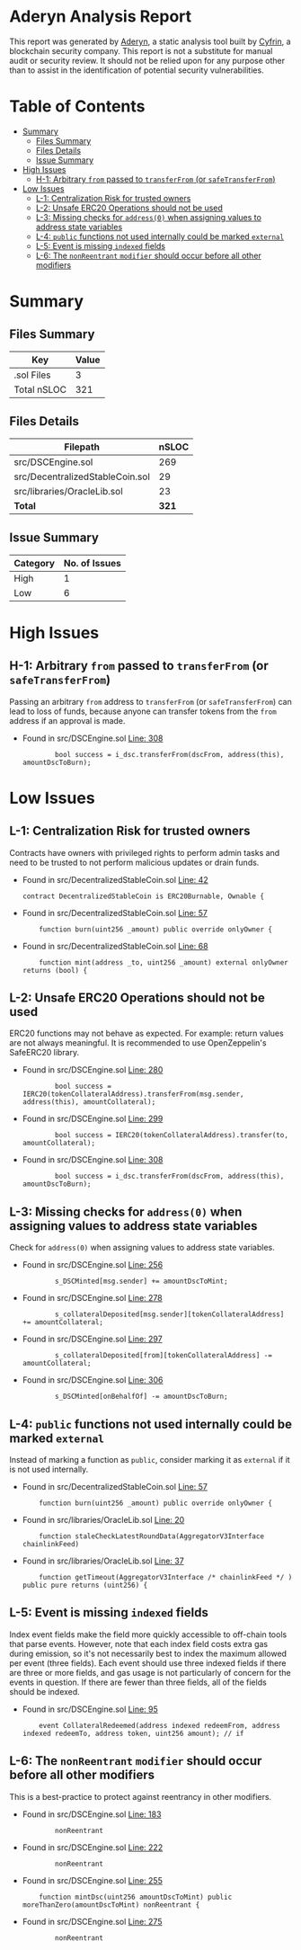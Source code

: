 # Aderyn Analysis Report

This report was generated by [Aderyn](https://github.com/Cyfrin/aderyn), a static analysis tool built by [Cyfrin](https://cyfrin.io), a blockchain security company. This report is not a substitute for manual audit or security review. It should not be relied upon for any purpose other than to assist in the identification of potential security vulnerabilities.
# Table of Contents

- [Summary](#summary)
  - [Files Summary](#files-summary)
  - [Files Details](#files-details)
  - [Issue Summary](#issue-summary)
- [High Issues](#high-issues)
  - [H-1: Arbitrary `from` passed to `transferFrom` (or `safeTransferFrom`)](#h-1-arbitrary-from-passed-to-transferfrom-or-safetransferfrom)
- [Low Issues](#low-issues)
  - [L-1: Centralization Risk for trusted owners](#l-1-centralization-risk-for-trusted-owners)
  - [L-2: Unsafe ERC20 Operations should not be used](#l-2-unsafe-erc20-operations-should-not-be-used)
  - [L-3: Missing checks for `address(0)` when assigning values to address state variables](#l-3-missing-checks-for-address0-when-assigning-values-to-address-state-variables)
  - [L-4: `public` functions not used internally could be marked `external`](#l-4-public-functions-not-used-internally-could-be-marked-external)
  - [L-5: Event is missing `indexed` fields](#l-5-event-is-missing-indexed-fields)
  - [L-6: The `nonReentrant` `modifier` should occur before all other modifiers](#l-6-the-nonreentrant-modifier-should-occur-before-all-other-modifiers)


# Summary

## Files Summary

| Key | Value |
| --- | --- |
| .sol Files | 3 |
| Total nSLOC | 321 |


## Files Details

| Filepath | nSLOC |
| --- | --- |
| src/DSCEngine.sol | 269 |
| src/DecentralizedStableCoin.sol | 29 |
| src/libraries/OracleLib.sol | 23 |
| **Total** | **321** |


## Issue Summary

| Category | No. of Issues |
| --- | --- |
| High | 1 |
| Low | 6 |


# High Issues

## H-1: Arbitrary `from` passed to `transferFrom` (or `safeTransferFrom`)

Passing an arbitrary `from` address to `transferFrom` (or `safeTransferFrom`) can lead to loss of funds, because anyone can transfer tokens from the `from` address if an approval is made.  

- Found in src/DSCEngine.sol [Line: 308](src/DSCEngine.sol#L308)

	```solidity
	        bool success = i_dsc.transferFrom(dscFrom, address(this), amountDscToBurn);
	```



# Low Issues

## L-1: Centralization Risk for trusted owners

Contracts have owners with privileged rights to perform admin tasks and need to be trusted to not perform malicious updates or drain funds.

- Found in src/DecentralizedStableCoin.sol [Line: 42](src/DecentralizedStableCoin.sol#L42)

	```solidity
	contract DecentralizedStableCoin is ERC20Burnable, Ownable {
	```

- Found in src/DecentralizedStableCoin.sol [Line: 57](src/DecentralizedStableCoin.sol#L57)

	```solidity
	    function burn(uint256 _amount) public override onlyOwner {
	```

- Found in src/DecentralizedStableCoin.sol [Line: 68](src/DecentralizedStableCoin.sol#L68)

	```solidity
	    function mint(address _to, uint256 _amount) external onlyOwner returns (bool) {
	```



## L-2: Unsafe ERC20 Operations should not be used

ERC20 functions may not behave as expected. For example: return values are not always meaningful. It is recommended to use OpenZeppelin's SafeERC20 library.

- Found in src/DSCEngine.sol [Line: 280](src/DSCEngine.sol#L280)

	```solidity
	        bool success = IERC20(tokenCollateralAddress).transferFrom(msg.sender, address(this), amountCollateral);
	```

- Found in src/DSCEngine.sol [Line: 299](src/DSCEngine.sol#L299)

	```solidity
	        bool success = IERC20(tokenCollateralAddress).transfer(to, amountCollateral);
	```

- Found in src/DSCEngine.sol [Line: 308](src/DSCEngine.sol#L308)

	```solidity
	        bool success = i_dsc.transferFrom(dscFrom, address(this), amountDscToBurn);
	```



## L-3: Missing checks for `address(0)` when assigning values to address state variables

Check for `address(0)` when assigning values to address state variables.

- Found in src/DSCEngine.sol [Line: 256](src/DSCEngine.sol#L256)

	```solidity
	        s_DSCMinted[msg.sender] += amountDscToMint;
	```

- Found in src/DSCEngine.sol [Line: 278](src/DSCEngine.sol#L278)

	```solidity
	        s_collateralDeposited[msg.sender][tokenCollateralAddress] += amountCollateral;
	```

- Found in src/DSCEngine.sol [Line: 297](src/DSCEngine.sol#L297)

	```solidity
	        s_collateralDeposited[from][tokenCollateralAddress] -= amountCollateral;
	```

- Found in src/DSCEngine.sol [Line: 306](src/DSCEngine.sol#L306)

	```solidity
	        s_DSCMinted[onBehalfOf] -= amountDscToBurn;
	```



## L-4: `public` functions not used internally could be marked `external`

Instead of marking a function as `public`, consider marking it as `external` if it is not used internally.

- Found in src/DecentralizedStableCoin.sol [Line: 57](src/DecentralizedStableCoin.sol#L57)

	```solidity
	    function burn(uint256 _amount) public override onlyOwner {
	```

- Found in src/libraries/OracleLib.sol [Line: 20](src/libraries/OracleLib.sol#L20)

	```solidity
	    function staleCheckLatestRoundData(AggregatorV3Interface chainlinkFeed)
	```

- Found in src/libraries/OracleLib.sol [Line: 37](src/libraries/OracleLib.sol#L37)

	```solidity
	    function getTimeout(AggregatorV3Interface /* chainlinkFeed */ ) public pure returns (uint256) {
	```



## L-5: Event is missing `indexed` fields

Index event fields make the field more quickly accessible to off-chain tools that parse events. However, note that each index field costs extra gas during emission, so it's not necessarily best to index the maximum allowed per event (three fields). Each event should use three indexed fields if there are three or more fields, and gas usage is not particularly of concern for the events in question. If there are fewer than three fields, all of the fields should be indexed.

- Found in src/DSCEngine.sol [Line: 95](src/DSCEngine.sol#L95)

	```solidity
	    event CollateralRedeemed(address indexed redeemFrom, address indexed redeemTo, address token, uint256 amount); // if
	```



## L-6: The `nonReentrant` `modifier` should occur before all other modifiers

This is a best-practice to protect against reentrancy in other modifiers.

- Found in src/DSCEngine.sol [Line: 183](src/DSCEngine.sol#L183)

	```solidity
	        nonReentrant
	```

- Found in src/DSCEngine.sol [Line: 222](src/DSCEngine.sol#L222)

	```solidity
	        nonReentrant
	```

- Found in src/DSCEngine.sol [Line: 255](src/DSCEngine.sol#L255)

	```solidity
	    function mintDsc(uint256 amountDscToMint) public moreThanZero(amountDscToMint) nonReentrant {
	```

- Found in src/DSCEngine.sol [Line: 275](src/DSCEngine.sol#L275)

	```solidity
	        nonReentrant
	```



